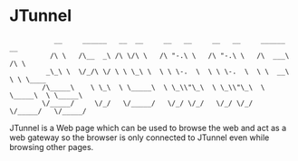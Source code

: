 # JTunnel
			   __     ______   __  __     __   __     __   __     ______     __       
			  /\ \   /\__  _\ /\ \/\ \   /\ "-.\ \   /\ "-.\ \   /\  ___\   /\ \      
			 _\_\ \  \/_/\ \/ \ \ \_\ \  \ \ \-.  \  \ \ \-.  \  \ \  __\   \ \ \____ 
			/\_____\    \ \_\  \ \_____\  \ \_\\"\_\  \ \_\\"\_\  \ \_____\  \ \_____\
			\/_____/     \/_/   \/_____/   \/_/ \/_/   \/_/ \/_/   \/_____/   \/_____/


JTunnel is a Web page which can be used to browse the web and act as a web gateway so the browser is only connected to JTunnel even while browsing other pages.
